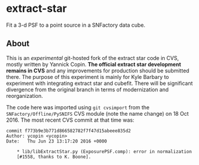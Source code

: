 extract-star
============

Fit a 3-d PSF to a point source in a SNFactory data cube.

About
-----

This is an *experimental* git-hosted fork of the extract star code in CVS, mostly written by Yannick Copin. **The official extract star development remains in CVS** and any improvements for production should be submitted there. The purpose of this experiment is mainly for Kyle Barbary to experiment with integrating extract star and cubefit. There will be significant divergence from the original branch in terms of modernization and reorganization.

The code here was imported using `git cvsimport` from the `SNFactory/Offline/PySNIFS` CVS module (note the name change) on 18 Oct 2016. The most recent CVS commit at that time was:

```
commit f773b9e3b771d866582782f7f47d15abeee835d2
Author: ycopin <ycopin>
Date:   Thu Jun 23 13:17:20 2016 +0000

    * lib/libExtractStar.py (ExposurePSF.comp): error in normalization
    [#1558, thanks to K. Boone].
```
